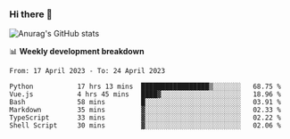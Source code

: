 ### Hi there 👋
![Anurag's GitHub stats](https://github-readme-stats.vercel.app/api?username=jami1024&show_icons=true&theme=radical)

📊 **Weekly development breakdown**
<!--START_SECTION:waka-->

```text
From: 17 April 2023 - To: 24 April 2023

Python           17 hrs 13 mins  █████████████████▒░░░░░░░   68.75 %
Vue.js           4 hrs 45 mins   ████▓░░░░░░░░░░░░░░░░░░░░   18.96 %
Bash             58 mins         █░░░░░░░░░░░░░░░░░░░░░░░░   03.91 %
Markdown         35 mins         ▓░░░░░░░░░░░░░░░░░░░░░░░░   02.33 %
TypeScript       33 mins         ▓░░░░░░░░░░░░░░░░░░░░░░░░   02.22 %
Shell Script     30 mins         ▓░░░░░░░░░░░░░░░░░░░░░░░░   02.06 %
```

<!--END_SECTION:waka-->
<!--
**jami1024/jami1024** is a ✨ _special_ ✨ repository because its `README.md` (this file) appears on your GitHub profile.

Here are some ideas to get you started:

- 🔭 I’m currently working on ...
- 🌱 I’m currently learning ...
- 👯 I’m looking to collaborate on ...
- 🤔 I’m looking for help with ...
- 💬 Ask me about ...
- 📫 How to reach me: ...
- 😄 Pronouns: ...
- ⚡ Fun fact: ...
-->
